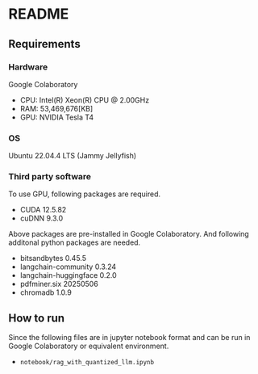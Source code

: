 # README

## Requirements

### Hardware

Google Colaboratory
* CPU: Intel(R) Xeon(R) CPU @ 2.00GHz
* RAM: 53,469,676[KB]
* GPU: NVIDIA Tesla T4


### OS

Ubuntu 22.04.4 LTS (Jammy Jellyfish)


### Third party software

To use GPU, following packages are required.
* CUDA 12.5.82
* cuDNN 9.3.0

Above packages are pre-installed in Google Colaboratory. And following additonal python packages are needed.
* bitsandbytes 0.45.5
* langchain-community 0.3.24
* langchain-huggingface 0.2.0
* pdfminer.six 20250506
* chromadb 1.0.9


## How to run

Since the following files are in jupyter notebook format and can be run in Google Colaboratory or equivalent environment.
* `notebook/rag_with_quantized_llm.ipynb`
